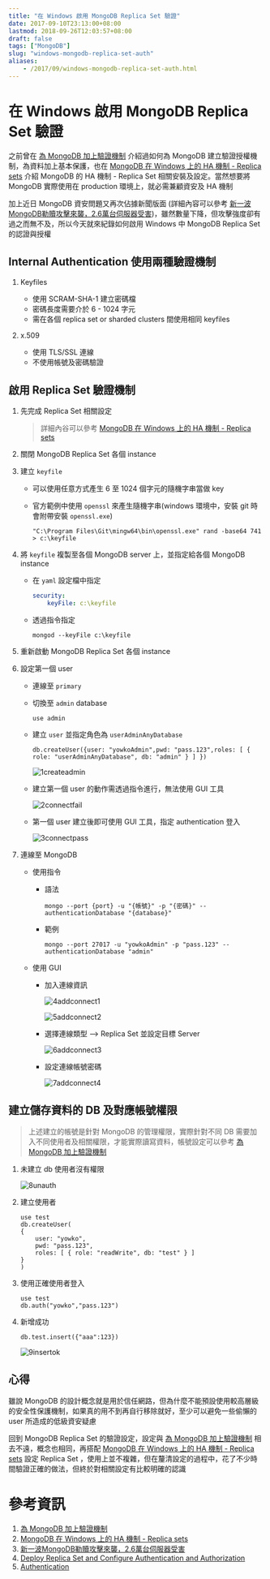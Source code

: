 ```yaml
---
title: "在 Windows 啟用 MongoDB Replica Set 驗證"
date: 2017-09-10T23:13:00+08:00
lastmod: 2018-09-26T12:03:57+08:00
draft: false
tags: ["MongoDB"]
slug: "windows-mongodb-replica-set-auth"
aliases:
    - /2017/09/windows-mongodb-replica-set-auth.html
---
```

# 在 Windows 啟用 MongoDB Replica Set 驗證
之前曾在 [為 MongoDB 加上驗證機制](https://blog.yowko.com/2017/08/mongodb-enable-auth.html) 介紹過如何為 MongoDB 建立驗證授權機制，為資料加上基本保護，也在 [MongoDB 在 Windows 上的 HA 機制 - Replica sets](https://blog.yowko.com/2017/09/mongodb-windows-ha-replica-sets.html) 介紹 MongoDB 的 HA 機制 - Replica Set 相關安裝及設定。當然想要將 MongoDB 實際使用在 production 環境上，就必需兼顧資安及 HA 機制

加上近日 MongoDB 資安問題又再次佔據新聞版面 (詳細內容可以參考 [新一波MongoDB勒贖攻擊來襲，2.6萬台伺服器受害](http://www.ithome.com.tw/news/116651))，雖然數量下降，但攻擊強度卻有過之而無不及，所以今天就來紀錄如何啟用 Windows 中 MongoDB Replica Set 的認證與授權

## Internal Authentication 使用兩種驗證機制

1.  Keyfiles
    *   使用 SCRAM-SHA-1 建立密碼檔
    *   密碼長度需要介於 6 - 1024 字元
    *   需在各個 replica set or sharded clusters 間使用相同 keyfiles

2.  x.509
    *   使用 TLS/SSL 連線
    *   不使用帳號及密碼驗證

## 啟用 Replica Set 驗證機制

1.  先完成 Replica Set 相關設定

    > 詳細內谷可以參考 [MongoDB 在 Windows 上的 HA 機制 - Replica sets](https://blog.yowko.com/2017/09/mongodb-windows-ha-replica-sets.html)

2.  關閉 MongoDB Replica Set 各個 instance

3.  建立 `keyfile`

    *   可以使用任意方式產生 6 至 1024 個字元的隨機字串當做 key
    *   官方範例中使用 `openssl` 來產生隨機字串(windows 環境中，安裝 git 時會附帶安裝 `openssl.exe`)

        ```
        "C:\Program Files\Git\mingw64\bin\openssl.exe" rand -base64 741 > c:\keyfile
        ```

4.  將 `keyfile` 複製至各個 MongoDB server 上，並指定給各個 MongoDB instance

    *   在 `yaml` 設定檔中指定

        ```yml
        security:
            keyFile: c:\keyfile
        ```

    *   透過指令指定

        ```
        mongod --keyFile c:\keyfile
        ```
5.  重新啟動 MongoDB Replica Set 各個 instance

6.  設定第一個 user

    *   連線至 `primary`
    *   切換至 `admin` database

        ```
        use admin
        ```

    *   建立 `user` 並指定角色為 `userAdminAnyDatabase`

        ```
        db.createUser({user: "yowkoAdmin",pwd: "pass.123",roles: [ { role: "userAdminAnyDatabase", db: "admin" } ] })
        ```

        ![1createadmin](https://user-images.githubusercontent.com/3851540/30250172-6f633092-967c-11e7-9f68-fd6e7b544237.png)

    *   建立第一個 user 的動作需透過指令進行，無法使用 GUI 工具

        ![2connectfail](https://user-images.githubusercontent.com/3851540/30250173-6f6a1042-967c-11e7-85e7-a328ce5898a4.png)

    *   第一個 user 建立後即可使用 GUI 工具，指定 authentication 登入

        ![3connectpass](https://user-images.githubusercontent.com/3851540/30250166-6f1cbcfc-967c-11e7-8f0b-e60322706286.png)

7.  連線至 MongoDB
    *   使用指令
        *   語法

            ```
            mongo --port {port} -u "{帳號}" -p "{密碼}" --authenticationDatabase "{database}"
            ```

        *   範例

            ```
            mongo --port 27017 -u "yowkoAdmin" -p "pass.123" --authenticationDatabase "admin"
            ```

    *   使用 GUI
        *   加入連線資訊

            ![4addconnect1](https://user-images.githubusercontent.com/3851540/30250174-6f6ba4e8-967c-11e7-9178-712e0f37be1a.png)

            ![5addconnect2](https://user-images.githubusercontent.com/3851540/30250167-6f1d0a9a-967c-11e7-80d9-b0f37ae0a86f.png)

        *   選擇連線類型 --> Replica Set 並設定目標 Server

            ![6addconnect3](https://user-images.githubusercontent.com/3851540/30250169-6f43538a-967c-11e7-91de-355c5f169702.png)

        *   設定連線帳號密碼

            ![7addconnect4](https://user-images.githubusercontent.com/3851540/30250168-6f4350ec-967c-11e7-9bf9-1a95d05b5062.png)

## 建立儲存資料的 DB 及對應帳號權限

> 上述建立的帳號是針對 MongoDB 的管理權限，實際針對不同 DB 需要加入不同使用者及相關權限，才能實際讀寫資料，帳號設定可以參考 [為 MongoDB 加上驗證機制](https://blog.yowko.com/2017/08/mongodb-enable-auth.html)

1.  未建立 db 使用者沒有權限

    ![8unauth](https://user-images.githubusercontent.com/3851540/30250170-6f5fd99c-967c-11e7-82a4-bbaf4b6be153.png)

2.  建立使用者

    ```
    use test
    db.createUser(
    {
        user: "yowko",
        pwd: "pass.123",
        roles: [ { role: "readWrite", db: "test" } ]
    }
    )
    ```

3.  使用正確使用者登入

    ```
    use test
    db.auth("yowko","pass.123")
    ```

4.  新增成功

    ```
    db.test.insert({"aaa":123})
    ```

    ![9insertok](https://user-images.githubusercontent.com/3851540/30250171-6f6016be-967c-11e7-9171-7955d2deb58a.png)

## 心得

雖說 MongoDB 的設計概念就是用於信任網路，但為什麼不能預設使用較高層級的安全性保護機制，如果真的用不到再自行移除就好，至少可以避免一些偷懶的 user 所造成的低級資安疑慮

回到 MongoDB Replica Set 的驗證設定，設定與 [為 MongoDB 加上驗證機制](https://blog.yowko.com/2017/08/mongodb-enable-auth.html) 相去不遠，概念也相同，再搭配 [MongoDB 在 Windows 上的 HA 機制 - Replica sets](https://blog.yowko.com/2017/09/mongodb-windows-ha-replica-sets.html) 設定 Replica Set ，使用上並不複雜，但在釐清設定的過程中，花了不少時間驗證正確的做法，但終於對相關設定有比較明確的認識

# 參考資訊

1.  [為 MongoDB 加上驗證機制](https://blog.yowko.com/2017/08/mongodb-enable-auth.html)
2.  [MongoDB 在 Windows 上的 HA 機制 - Replica sets](https://blog.yowko.com/2017/09/mongodb-windows-ha-replica-sets.html)
3.  [新一波MongoDB勒贖攻擊來襲，2.6萬台伺服器受害](http://www.ithome.com.tw/news/116651)
4.  [Deploy Replica Set and Configure Authentication and Authorization](https://docs.mongodb.com/manual/tutorial/enforce-keyfile-access-control-in-existing-replica-set/)
5.  [Authentication](https://docs.mongodb.com/manual/core/authentication/)
